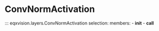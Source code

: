 # ConvNormActivation

::: eqxvision.layers.ConvNormActivation
    selection:
        members:
            - __init__
            - __call__

